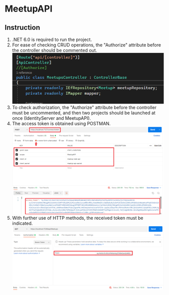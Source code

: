 # MeetupAPI

##  Instruction

1. .NET 6.0 is required to run the project.<br>
2. For ease of checking CRUD operations, the "Authorize" attribute before the controller should be commented out.<br> 
![WithoutAuth](Images/Instruction/WithoutAuth.png)<br>
3. To check authorization, the "Authorize" attribute before the controller must be uncommented, and then two projects should be launched at once (IdentityServer and  MeetupAPI).<br>
4. The access token is obtained using POSTMAN.<br>
![GetToken](Images/Instruction/GetToken.png)<br>
5. With further use of HTTP methods, the received token must be indicated.<br>
![TokenUsage](Images/Instruction/TokenUsage.png)<br>
